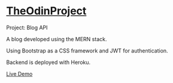 # [TheOdinProject](https://www.theodinproject.com/)

Project: Blog API

A blog developed using the MERN stack.

Using Bootstrap as a CSS framework and JWT for authentication.

Backend is deployed with Heroku.

[Live Demo](https://alberinea.github.io/blog-api/)
